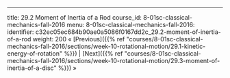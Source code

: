 ---
title: 29.2 Moment of Inertia of a Rod
course_id: 8-01sc-classical-mechanics-fall-2016
menu:
  8-01sc-classical-mechanics-fall-2016:
    identifier: c32ec05ec684b90ae0a5086f0167dd2c_29.2-moment-of-inertia-of-a-rod
    weight: 200
« [Previous]({{% ref "courses/8-01sc-classical-mechanics-fall-2016/sections/week-10-rotational-motion/29.1-kinetic-energy-of-rotation" %}}) | [Next]({{% ref "courses/8-01sc-classical-mechanics-fall-2016/sections/week-10-rotational-motion/29.3-moment-of-inertia-of-a-disc" %}}) »